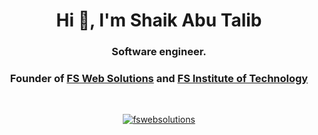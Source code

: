 <h1 align="center">Hi 👋, I'm Shaik Abu Talib</h1>
<h3 align="center">Software engineer. </h3>
<h3 align="center"> Founder of <a href="https://fswebsolutions.com" target="_blank">FS Web Solutions</a> and <a href="https://fsinstitute.com" target="_blank">FS Institute of Technology</a></h3>
<br/>
<p align="center"> <a href="https://twitter.com/fswebsolutions" target="blank"><img src="https://img.shields.io/twitter/follow/fswebsolutions?logo=twitter&style=for-the-badge" alt="fswebsolutions" /></a> </p>
